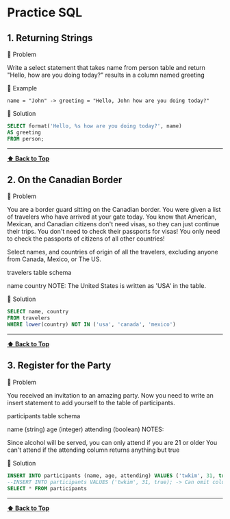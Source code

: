 # Practice SQL
## 1. Returning Strings

:scroll: Problem

Write a select statement that takes name from person table and return "Hello, <name> how are you doing today?" results in a column named greeting

:mag_right: Example

```
name = "John" -> greeting = "Hello, John how are you doing today?"
```  

:rocket: Solution
  
```sql
SELECT format('Hello, %s how are you doing today?', name)
AS greeting
FROM person;
```
  
---

**[⬆ Back to Top](#practice-sql)**

## 2. On the Canadian Border

:scroll: Problem

You are a border guard sitting on the Canadian border. You were given a list of travelers who have arrived at your gate today. You know that American, Mexican, and Canadian citizens don't need visas, so they can just continue their trips. You don't need to check their passports for visas! You only need to check the passports of citizens of all other countries!

Select names, and countries of origin of all the travelers, excluding anyone from Canada, Mexico, or The US.

travelers table schema

name
country
NOTE: The United States is written as 'USA' in the table.

:rocket: Solution
  
```sql
SELECT name, country
FROM travelers
WHERE lower(country) NOT IN ('usa', 'canada', 'mexico')
```
  
---

**[⬆ Back to Top](#practice-sql)**

## 3. Register for the Party

:scroll: Problem

You received an invitation to an amazing party. Now you need to write an insert statement to add yourself to the table of participants.

participants table schema

name (string)
age (integer)
attending (boolean)
NOTES:

Since alcohol will be served, you can only attend if you are 21 or older
You can't attend if the attending column returns anything but true

:rocket: Solution
  
```sql
INSERT INTO participants (name, age, attending) VALUES ('twkim', 31, true);
--INSERT INTO participants VALUES ('twkim', 31, true); -> Can omit columns info when inserting all values for all columns in correct order
SELECT * FROM participants
```
  
---

**[⬆ Back to Top](#practice-sql)**
